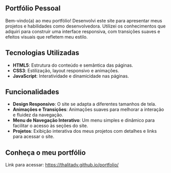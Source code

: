 ## Portfólio Pessoal

Bem-vindo(a) ao meu portfólio! Desenvolvi este site para apresentar meus projetos e habilidades como desenvolvedora. Utilizei os conhecimentos que adquiri para construir uma interface responsiva, com transições suaves e efeitos visuais que refletem meu estilo.

## Tecnologias Utilizadas

- **HTML5**: Estrutura do conteúdo e semântica das páginas.
- **CSS3**: Estilização, layout responsivo e animações.
- **JavaScript**: Interatividade e dinamicidade nas páginas.

## Funcionalidades

- **Design Responsivo**: O site se adapta a diferentes tamanhos de tela.
- **Animações e Transições**: Animações suaves para melhorar a interação e fluidez da navegação.
- **Menu de Navegação Interativo**: Um menu simples e dinâmico para facilitar o acesso às seções do site.
- **Projetos**: Exibição interativa dos meus projetos com detalhes e links para acessar o site.

## Conheça o meu portfólio 

Link para acessar: https://thalitadv.github.io/portfolio/
